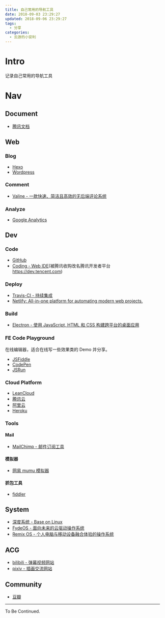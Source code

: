 ```yaml
---
title: 自己常用的导航工具
date: 2018-09-03 23:29:27
updated: 2018-09-06 23:29:27
tags:
  - 分享
categories:
  - 云游的小安利
---
```


# Intro

记录自己常用的导航工具

<!-- more -->

# Nav

## Document

- [腾讯文档](https://docs.qq.com/)

## Web

### Blog

- [Hexo](https://hexo.io/)
- [Wordpress](https://cn.wordpress.org/)

### Comment

- [Valine - 一款快速、简洁且高效的无后端评论系统](https://valine.js.org/)

### Analyze

- [Google Analytics](https://analytics.google.com)

## Dev

### Code

- [GitHub](https://github.com/)
- [Coding - Web IDE](https://coding.net/)(被腾讯收购改名腾讯开发者平台 <https://dev.tencent.com>)

### Deploy

- [Travis-CI - 持续集成](https://travis-ci.org/)
- [Netlify: All-in-one platform for automating modern web projects.](https://www.netlify.com/)

### Build

- [Electron - 使用 JavaScript, HTML 和 CSS 构建跨平台的桌面应用](https://electronjs.org/)

### FE Code Playground

在线编辑器，适合在线写一些效果类的 Demo 并分享。

- [JSFiddle](https://jsfiddle.net/)
- [CodePen](https://codepen.io/)
- [JSRun](http://jsrun.net)

### Cloud Platform

- [LeanCloud](https://leancloud.cn/)
- [腾讯云](https://cloud.tencent.com/)
- [阿里云](https://www.aliyun.com/)
- [Heroku](https://www.heroku.com/)

### Tools

#### Mail

- [MailChimp - 邮件订阅工具](https://mailchimp.com/)

#### 模拟器

- [网易 mumu 模拟器](http://mumu.163.com/)

#### 抓包工具

- [fiddler](https://www.telerik.com/fiddler)

## System

- [深度系统 - Base on Linux](https://www.deepin.org/)
- [FydeOS - 面向未来的云驱动操作系统](https://fydeos.com/)
- [Remix OS - 个人电脑与移动设备融合体验的操作系统](http://cn.jide.com/remixos)

## ACG

- [bilibili - 弹幕视频网站](https://www.bilibili.com/)
- [pixiv - 插画交流网站](https://www.pixiv.net/)
  
## Community

- [豆瓣](https://www.douban.com/)

---

To Be Continued.